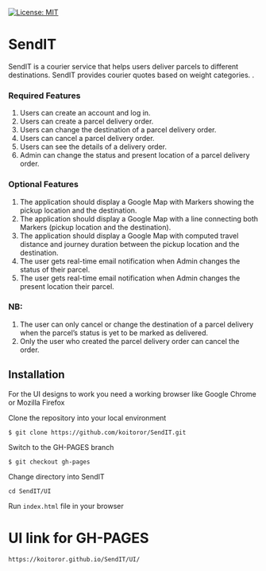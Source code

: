 [![License: MIT](https://img.shields.io/badge/License-MIT-yellow.svg)](https://opensource.org/licenses/MIT)

# SendIT
SendIT is a courier service that helps users deliver parcels to different destinations. SendIT provides courier quotes based on weight categories. .

### Required Features
1.	Users can create an account and log in. 
2.	Users can create a parcel delivery order. 
3.	Users can change the destination of a parcel delivery order. 
4.	Users can cancel a parcel delivery order. 
5.	Users can see the details of a delivery order. 
6.	Admin can change the status and present location of a parcel delivery order.

### Optional Features
1. The application should display a Google Map with Markers showing the pickup location
and the destination.
2. The application should display a Google Map with a line connecting both Markers (pickup
location and the destination).
3. The application should display a Google Map with computed travel distance and journey
duration between the pickup location and the destination.
4. The user gets real-time email notification when Admin changes the status of their parcel.
5. The user gets real-time email notification when Admin changes the present location their
parcel.


### NB: 
1.	The user can only cancel or change the destination of a parcel delivery when the parcel’s status is yet to be marked as delivered. 
2.	Only the user who created the parcel delivery order can cancel the order.  

## Installation
For the UI designs to work you need a working browser like Google Chrome or Mozilla Firefox

Clone the repository into your local environment

```
$ git clone https://github.com/koitoror/SendIT.git
```

Switch to the GH-PAGES branch
```
$ git checkout gh-pages
```

Change directory into SendIT
```
cd SendIT/UI
```

Run `index.html` file in your browser

# UI link for GH-PAGES

```
https://koitoror.github.io/SendIT/UI/
```